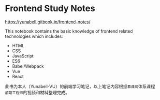 # Frontend Study Notes

https://yunabell.gitbook.io/frontend-notes/

This notebook contains the basic knowledge of frontend related technologies which includes:

- HTML
- CSS
- JavaScript
- ES6
- Babel/Webpack
- Vue
- React

此书为本人（Yunabell-VU）的前端学习笔记，以上笔记内容根据`慕课网`体系课程`前端工程师`的视频和材料整理完成。